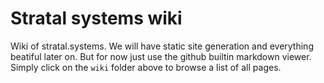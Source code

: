 # Stratal systems wiki

Wiki of stratal.systems.
We will have static site generation and everything beatiful later on.
But for now just use the github builtin markdown
viewer.
Simply click on the `wiki` folder above to browse a list of all pages.
